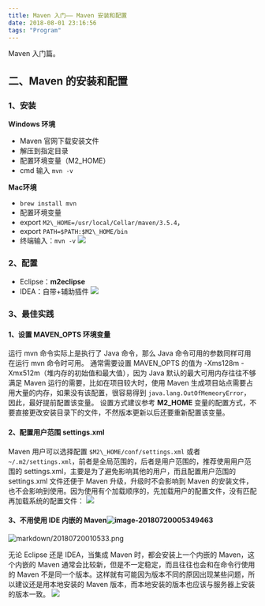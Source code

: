 ```yaml
---
title: Maven 入门—— Maven 安装和配置
date: 2018-08-01 23:16:56
tags: "Program"
---
```


Maven 入门篇。
<!--more-->

## 二、Maven 的安装和配置
### 1、安装
**Windows 环境**
- Maven 官网下载安装文件
- 解压到指定目录
- 配置环境变量（M2\_HOME）
- cmd 输入 `mvn -v`

**Mac环境**
- `brew install mvn`
- 配置环境变量 
- export `M2\_HOME=/usr/local/Cellar/maven/3.5.4`，
- export `PATH=$PATH:$M2\_HOME/bin`
- 终端输入：`mvn -v`
  ![](http://p8bc1hri5.bkt.clouddn.com/Maven%E7%9A%84%E5%AE%89%E8%A3%85%E4%B8%8E%E9%85%8D%E7%BD%AE1.png)
### 2、配置
- Eclipse：**m2eclipse**
- IDEA：自带+辅助插件
  ![](http://p8bc1hri5.bkt.clouddn.com/Maven%E7%9A%84%E5%AE%89%E8%A3%85%E4%B8%8E%E9%85%8D%E7%BD%AE2.png)
### 3、最佳实践
#### 1、设置 MAVEN\_OPTS 环境变量
运行 mvn 命令实际上是执行了 Java 命令，那么 Java 命令可用的参数同样可用在运行 mvn 命令时可用。
通常需要设置 MAVEN\_OPTS 的值为 -Xms128m -Xmx512m（堆内存的初始值和最大值），因为 Java 默认的最大可用内存往往不够满足 Maven 运行的需要，比如在项目较大时，使用 Maven 生成项目站点需要占用大量的内存，如果没有该配置，很容易得到 `java.lang.OutOfMemeoryError`，因此，最好提前配置该变量。
设置方式建议参考 **M2\_HOME** 变量的配置方式，不要直接更改安装目录下的文件，不然版本更新以后还要重新配置该变量。
#### 2、配置用户范围 settings.xml
Maven 用户可以选择配置 `$M2\_HOME/conf/settings.xml` 或者 `~/.m2/settings.xml`，前者是全局范围的，后者是用户范围的，推荐使用用户范围的 settings.xml，主要是为了避免影响其他的用户，而且配置用户范围的 settings.xml 文件还便于 Maven 升级，升级时不会影响到 Maven 的安装文件，也不会影响到使用。因为使用有个加载顺序的，先加载用户的配置文件，没有匹配再加载系统的配置文件：
![](http://p8bc1hri5.bkt.clouddn.com/Maven%E7%9A%84%E5%AE%89%E8%A3%85%E4%B8%8E%E9%85%8D%E7%BD%AE3.png)
#### 3、不用使用 IDE 内嵌的 Maven![image-20180720005349463](/var/folders/3g/9x_v6q3n61g8sffb0712wl3h0000gn/T/abnerworks.Typora/image-20180720005349463.png)

![markdown/20180720010533.png](http://p8bc1hri5.bkt.clouddn.com/markdown/20180720010533.png)

无论 Eclipse 还是 IDEA，当集成 Maven 时，都会安装上一个内嵌的 Maven，这个内嵌的 Maven 通常会比较新，但是不一定稳定，而且往往也会和在命令行使用的 Maven 不是同一个版本。这样就有可能因为版本不同的原因出现某些问题，所以建议还是用本地安装的 Maven 版本，而本地安装的版本也应该与服务器上安装的版本一致。
![](http://p8bc1hri5.bkt.clouddn.com/Maven%E7%9A%84%E5%AE%89%E8%A3%85%E4%B8%8E%E9%85%8D%E7%BD%AE4.png)